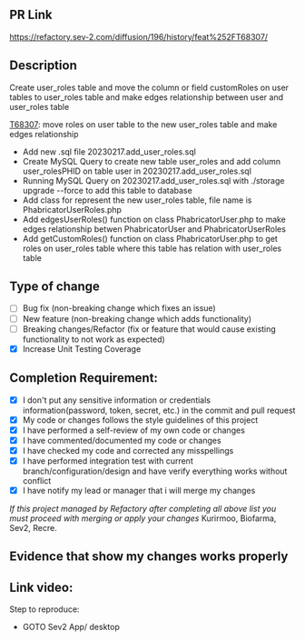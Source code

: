 ## PR Link
https://refactory.sev-2.com/diffusion/196/history/feat%252FT68307/

## Description

Create user_roles table and move the column or field customRoles on user tables to user_roles table and make edges relationship between user and user_roles table

[T68307](https://refactory.sev-2.com/diffusion/196/repository/feat%252FT68307/): move roles on user table to the new user_roles table and make edges relationship

- Add new .sql file 20230217.add_user_roles.sql
- Create MySQL Query to create new table user_roles and add column user_rolesPHID on table user in 20230217.add_user_roles.sql
- Running MySQL Query on 20230217.add_user_roles.sql with ./storage upgrade --force to add this table to database
- Add class for represent the new user_roles table, file name is PhabricatorUserRoles.php
- Add edgesUserRoles() function on class PhabricatorUser.php to make edges relationship betwen PhabricatorUser and PhabricatorUserRoles
- Add getCustomRoles() function on class PhabricatorUser.php to get roles on user_roles table where this table has relation with user_roles table

## Type of change

- [ ] Bug fix (non-breaking change which fixes an issue)
- [ ] New feature (non-breaking change which adds functionality)
- [ ] Breaking changes/Refactor (fix or feature that would cause existing functionality to not work as expected)
- [x] Increase Unit Testing Coverage

## Completion Requirement:

- [x] I don't put any sensitive information or credentials information(password, token, secret, etc.) in the commit and pull request
- [x] My code or changes follows the style guidelines of this project
- [x] I have performed a self-review of my own code or changes
- [x] I have commented/documented my code or changes
- [x] I have checked my code and corrected any misspellings
- [x] I have performed integration test with current branch/configuration/design and have verify everything works without conflict
- [x] I have notify my lead or manager that i will merge my changes 

*If this project managed by Refactory after completing all above list you must proceed with merging or apply your changes*
Kurirmoo, Biofarma, Sev2, Recre.

## Evidence that show my changes works properly 

Link video:
- 
Step to reproduce:
- GOTO Sev2 App/ desktop
